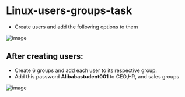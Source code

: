 # Linux-users-groups-task

- Create users and add the following options to them

![image](https://user-images.githubusercontent.com/85888419/195318235-d1f91648-a86a-413d-8a7d-5233c56b709b.png)

## After creating users:
  - Create 6 groups and add each user to its respective group.
  - Add this password **Alibabastudent001** to CEO,HR, and sales groups 

![image](https://user-images.githubusercontent.com/85888419/195318038-46f37337-89bd-4be1-ad9b-7e232a6282ed.png)
